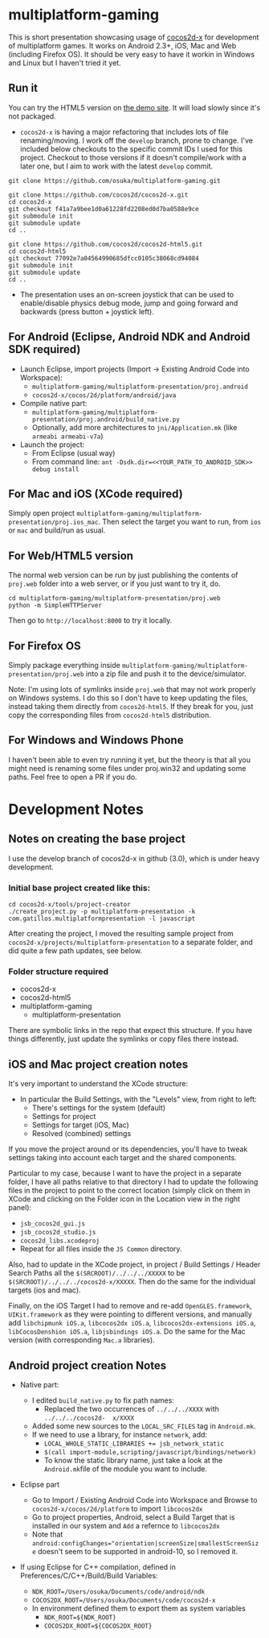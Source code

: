 # multiplatform-gaming

This is short presentation showcasing usage of [cocos2d-x](https://github.com/cocos2d/cocos2d-x) for development of multiplatform games. It works on Android 2.3+, iOS, Mac and Web (including Firefox OS). It should be very easy to have it workin in Windows and Linux but I haven't tried it yet.

## Run it

You can try the HTML5 version on [the demo site](http://gatillos.com/presentation). It will load slowly since it's not packaged.

* `cocos2d-x` is having a major refactoring that includes lots of file renaming/moving. I work off the `develop` branch, prone to change. I've included below checkouts to the specific commit IDs I used for this project. Checkout to those versions if it doesn't compile/work with a later one, but I aim to work with the latest `develop` commit.
```
git clone https://github.com/osuka/multiplatform-gaming.git

git clone https://github.com/cocos2d/cocos2d-x.git
cd cocos2d-x
git checkout f41a7a9bee1d0a61228fd2208ed0d7ba0588e9ce
git submodule init
git submodule update
cd ..

git clone https://github.com/cocos2d/cocos2d-html5.git
cd cocos2d-html5
git checkout 77092e7a04564990685dfcc0105c38068cd94084
git submodule init
git submodule update
cd ..
```

* The presentation uses an on-screen joystick that can be used to enable/disable physics debug mode, jump and going forward and backwards (press button + joystick left).

## For Android (Eclipse, Android NDK and Android SDK required)

- Launch Eclipse, import projects (Import -> Existing Android Code into Workspace):
  - `multiplatform-gaming/multiplatform-presentation/proj.android`
  - `cocos2d-x/cocos/2d/platform/android/java`
- Compile native part:
  - `multiplatform-gaming/multiplatform-presentation/proj.android/build_native.py`
  - Optionally, add more architectures to `jni/Application.mk` (like `armeabi armeabi-v7a`)
- Launch the project:
  - From Eclipse (usual way)
  - From command line: `ant -Dsdk.dir=<<YOUR_PATH_TO_ANDROID_SDK>> debug install`


## For Mac and iOS (XCode required)

Simply open project `multiplatform-gaming/multiplatform-presentation/proj.ios_mac`. Then select the target you want to run, from `ios` or `mac` and build/run as usual.

## For Web/HTML5 version

The normal web version can be run by just publishing the contents of `proj.web` folder into a web server, or if you just want to try it, do.

```
cd multiplatform-gaming/multiplatform-presentation/proj.web
python -m SimpleHTTPServer
```

Then go to `http://localhost:8000` to try it locally.

## For Firefox OS

Simply package everything inside `multiplatform-gaming/multiplatform-presentation/proj.web` into a zip file and push it to the device/simulator.

Note: I'm using lots of symlinks inside `proj.web` that may not work properly on Windows systems. I do this so I don't have to keep updating the files, instead taking them directly from `cocos2d-html5`. If they break for you, just copy the corresponding files from `cocos2d-html5` distribution.

## For Windows and Windows Phone

I haven't been able to even try running it yet, but the theory is that all you might need is renaming some files under proj.win32 and updating some paths. Feel free to open a PR if you do.


# Development Notes

## Notes on creating the base project

I use the develop branch of cocos2d-x in github (3.0), which is under heavy development.

### Initial base project created like this:

```
cd cocos2d-x/tools/project-creator
./create_project.py -p multiplatform-presentation -k com.gatillos.multiplatformpresentation -l javascript
```

After creating the project, I moved the resulting sample project from `cocos2d-x/projects/multiplatform-presentation` to a separate folder, and did quite a few path updates, see below.

### Folder structure required

* cocos2d-x
* cocos2d-html5
* multiplatform-gaming
  * multiplatform-presentation

There are symbolic links in the repo that expect this structure. If you have things differently, just update the symlinks or copy files there instead.

## iOS and Mac project creation notes

It's very important to understand the XCode structure:

- In particular the Build Settings, with the "Levels" view, from right to left:
  - There's settings for the system (default)
  - Settings for project
  - Settings for target (iOS, Mac)
  - Resolved (combined) settings

If you move the project around or its dependencies, you'll have to tweak settings taking into account each target and the shared components.

Particular to my case, because I want to have the project in a separate folder, I have all paths relative to that directory I had to update the following files in the project to point to the correct location (simply click on them in XCode and clicking on the Folder icon in the Location view in the right panel):
- `jsb_cocos2d_gui.js`
- `jsb_cocos2d_studio.js`
- `cocos2d_libs.xcodeproj`
- Repeat for all files inside the `JS Common` directory.

Also, had to update in the XCode project, in project / Build Settings / Header Search Paths all the `$(SRCROOT)/../../../XXXXX` to be `$(SRCROOT)/../../../cocos2d-x/XXXXX`. Then do the same for the individual targets (ios and mac).

Finally, on the iOS Target I had to remove and re-add `OpenGLES.framework`, `UIKit.framework` as they were pointing to different versions, and manually add `libchipmunk iOS.a`, `libcocos2dx iOS.a`, `libcocos2dx-extensions iOS.a`, `libCocosDenshion iOS.a`, `libjsbindings iOS.a`. Do the same for the Mac version (with corresponding `Mac.a` libraries).

## Android project creation Notes

- Native part:
  - I edited `build_native.py` to fix path names:
    - Replaced the two occurrences of `../../../XXXX` with `../../../cocos2d-  x/XXXX`
  - Added some new sources to the `LOCAL_SRC_FILES` tag in `Android.mk`.
  - If we need to use a library, for instance `network`, add:
    - `LOCAL_WHOLE_STATIC_LIBRARIES += jsb_network_static`
    - `$(call import-module,scripting/javascript/bindings/network)`
    - To know the static library name, just take a look at the `Android.mk`file of the module you want to include.

- Eclipse part
  - Go to Import / Existing Android Code into Workspace and Browse to `cocos2d-x/cocos/2d/platform` to import `libcocos2dx`
  - Go to project properties, Android, select a Build Target that is installed in our system and `Add` a refernce to `libcocos2dx`
  - Note that `android:configChanges="orientation|screenSize|smallestScreenSize` doesn't seem to be supported in android-10, so I removed it.

- If using Eclipse for C++ compilation, defined in Preferences/C/C++/Build/Build Variables:
  - `NDK_ROOT=/Users/osuka/Documents/code/android/ndk`
  - `COCOS2DX_ROOT=/Users/osuka/Documents/code/cocos2d-x`
  - In environment defined them to export them as system variables
    - `NDK_ROOT=${NDK_ROOT}`
    - `COCOS2DX_ROOT=${COCOS2DX_ROOT}` 

